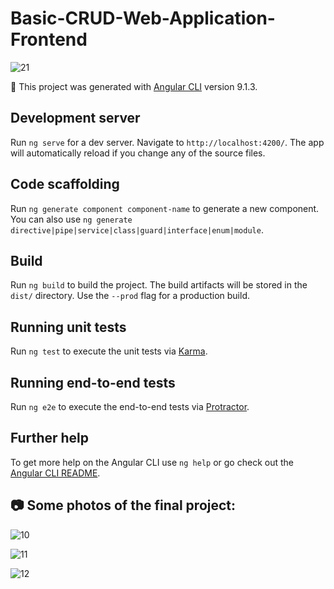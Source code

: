# Basic-CRUD-Web-Application-Frontend

![21](https://user-images.githubusercontent.com/61964257/145204792-025785f2-2f6f-45e2-9148-54fc2ca40dd6.PNG)

:wrench: This project was generated with [Angular CLI](https://github.com/angular/angular-cli) version 9.1.3.

## Development server

Run `ng serve` for a dev server. Navigate to `http://localhost:4200/`. The app will automatically reload if you change any of the source files.

## Code scaffolding

Run `ng generate component component-name` to generate a new component. You can also use `ng generate directive|pipe|service|class|guard|interface|enum|module`.

## Build

Run `ng build` to build the project. The build artifacts will be stored in the `dist/` directory. Use the `--prod` flag for a production build.

## Running unit tests

Run `ng test` to execute the unit tests via [Karma](https://karma-runner.github.io).

## Running end-to-end tests

Run `ng e2e` to execute the end-to-end tests via [Protractor](http://www.protractortest.org/).

## Further help

To get more help on the Angular CLI use `ng help` or go check out the [Angular CLI README](https://github.com/angular/angular-cli/blob/master/README.md).

## :camera: Some photos of the final project:

![10](https://user-images.githubusercontent.com/61964257/145205115-72ce1839-1da1-4e12-b553-f01de6e91317.PNG)

![11](https://user-images.githubusercontent.com/61964257/145205120-edcbf716-cf71-42c4-955f-2e6b176e9a3a.PNG)

![12](https://user-images.githubusercontent.com/61964257/145205121-4f40301a-de45-4dbd-9fe1-99ea99efb1f6.PNG)
